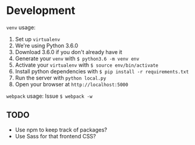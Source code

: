 # Development
`venv` usage:
1. Set up `virtualenv`
  1. We're using Python 3.6.0
  2. Download 3.6.0 if you don't already have it
  3. Generate your `venv` with `$ python3.6 -m venv env`
2. Activate your `virtualenv` with `$ source env/bin/activate`
3. Install python dependencies with `$ pip install -r requirements.txt`
4. Run the server with `python local.py`
5. Open your browser at `http://localhost:5000`

`webpack` usage:
Issue `$ webpack -w`

## TODO
- Use npm to keep track of packages?
- Use Sass for that frontend CSS?
